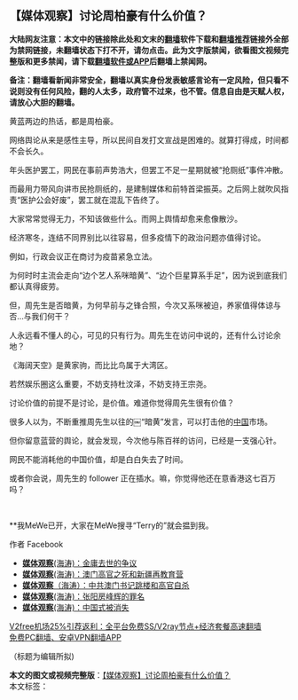  <h2>【媒体观察】讨论周柏豪有什么价值？</h2> <p class="notice"><b>大陆网友注意：本文中的链接除此处和文末的<a href="https://github.com/bannedbook/fanqiang" >翻墙</a>软件下载和<a href="https://github.com/killgcd/justmysocks/blob/master/README.md">翻墙推荐</a>链接外全部为禁网链接，未翻墙状态下打不开，请勿点击。此为文字版禁闻，欲看图文视频完整版和更多禁闻，请下载<a href="https://github.com/bannedbook/fanqiang">翻墙软件或APP</a>后翻墙上禁闻网。</p><p>备注：翻墙看新闻非常安全，翻墙以真实身份发表敏感言论有一定风险，但只看不说则没有任何风险，翻的人太多，政府管不过来，也不管。信息自由是天赋人权，请放心大胆的翻墙。</b></p>  <div class="entry">  <p>黄蓝两边的热话，都是周柏豪。</p> <p>网络舆论从来是感性主导，所以民间自发打文宣战是困难的。就算打得成，时间都不会长久。</p> <p>年头医护罢工，网民在事前声势浩大，但罢工不足一星期就被“抢厕纸”事件冲散。</p> <p>而最用力带风向讲市民抢厕纸的，是建制媒体和前特首梁振英。之后网上就吹风指责“医护公会好废”，罢工就在混乱下告终了。</p> <p>大家常常觉得无力，不知该做些什么。而网上舆情却愈来愈像散沙。</p> <p>经济寒冬，连结不同界别比以往容易，但多疫情下的政治问题亦值得讨论。</p> <p>例如，行政会议正在商讨为疫苗紧急立法。</p>  <p>为何时时主流会走向“边个艺人系咪暗黄”、“边个巨星算系手足”，因为说到底我们都认真得疲劳。</p> <p>但，周先生是否暗黄，为何早前与之锋合照，今次又系咪被迫，养家值得体谅与否…与我们何干？</p> <p>人永远看不懂人的心，可见的只有行为。周先生在访问中说的，还有什么讨论余地？</p> <p>《海阔天空》是黄家驹，而比比鸟属于大湾区。</p> <p>若然娱乐圈这么重要，不妨支持杜汶泽，不妨支持王宗尧。</p> <p>讨论价值的前提不是讨论，是价值。难道你觉得周先生很有价值？</p> <p>很多人以为，不断重推周先生以往的￼“暗黄”发言，可以打击他的<span class='wp_keywordlink_affiliate'><a href="https://www.bannedbook.org/" title="中国" target="_blank">中国</a></span>市场。</p>  <p>但你留意蓝营的舆论，就会发现，今次他与陈百祥的访问，已经是一支强心针。</p> <p>网民不能消耗他的中国价值，却是白白失去了时间。</p> <p>或者你会说，周先生的 follower 正在插水。嘛，你觉得他还在意香港这七百万吗？</p> <p> </p> <p>**我MeWe已开，大家在MeWe搜寻“Terry的”就会揾到我。</p> <p>作者 Facebook</p> <ul class='op-related-articles' title='相关阅读'> <li><a href='https://www.bannedbook.org/bnews/headline/20181101/1024410.html' target='_blank'><b>媒体观察</b>(海涛)：金庸去世的争议</a></li> <li><a href='https://www.bannedbook.org/bnews/headline/20181025/1020500.html' target='_blank'><b>媒体观察</b>(海涛)：澳门高官之死和新疆再教育营</a></li> <li><a href='https://www.bannedbook.org/bnews/headline/20181022/1018813.html' target='_blank'><b>媒体观察</b>（海涛）：中共澳门书记跳楼和高官自杀</a></li> <li><a href='https://www.bannedbook.org/bnews/headline/20181018/1015250.html' target='_blank'><b>媒体观察</b>(海涛)：张阳房峰辉的罪名</a></li> <li><a href='https://www.bannedbook.org/bnews/headline/20181016/1014096.html' target='_blank'><b>媒体观察</b>(海涛)：中国式被消失</a></li> </ul> <p class="texttj"> <a href="https://github.com/bannedbook/fanqiang/wiki/V2ray%E6%9C%BA%E5%9C%BA" target="_blank">V2free机场25%引荐返利：全平台免费SS/V2ray节点+经济套餐高速翻墙</a><br/> <a href="https://github.com/bannedbook/fanqiang/wiki/%E7%A6%81%E9%97%BB%E7%BD%91%E5%AE%89%E5%8D%93%E7%BF%BB%E5%A2%99%E6%96%B0%E9%97%BBAPP" target="_blank">免费PC翻墙、安卓VPN翻墙APP</a></p><p>（标题为编辑所拟)</p> <a name='sharetosocial'></a>       <div><b>本文的图文或视频完整版</b>：<a href='https://www.bannedbook.org/bnews/comments/20201224/1454148.html'>【媒体观察】讨论周柏豪有什么价值？</a></div>  </div><!--END ENTRY--> <div class="postfooter"> <div>本文标签：</div>  </div><!--END POSTFOOTER--> 